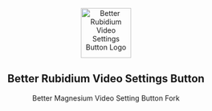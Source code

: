 
<p align="center">
 <img width="100px" src="https://github.com/TexTrueStudio/BetterRubidiumVideoSettingsButton/blob/1.18/dev/src/main/resources/logo.png" align="center" alt="Better Rubidium Video Settings Button Logo" />
 <h2 align="center">Better Rubidium Video Settings Button</h2>
 <p align="center">Better Magnesium Video Setting Button Fork</p>
